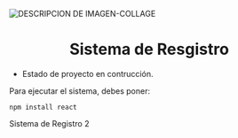![DESCRIPCION DE IMAGEN-COLLAGE](https://github.com/MiguelGRH79/sistemas-de-registro/assets/175175521/0bced3c3-ab58-48f5-b9d1-4049177ecf5e)

<h1 align="center">Sistema de Resgistro</h1>

- Estado de proyecto en contrucción.

Para ejecutar el sistema, debes poner:

```npm install react```

Sistema de Registro 2
